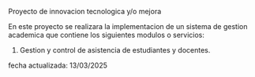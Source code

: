 Proyecto de innovacion tecnologica y/o mejora

En este proyecto se realizara la implementacion de un sistema de gestion academica que contiene los siguientes modulos o servicios:
1. Gestion y control de asistencia de estudiantes y docentes.

fecha actualizada: 13/03/2025